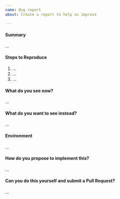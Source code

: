 ```yaml
---
name: Bug report
about: Create a report to help us improve

---
```

<!--
Thanks for submitting a bug report. Please fill the template below,
otherwise we will not be able to process this bug report.
-->

#### Summary
<!-- Summarize the problem in a few sentences: -->

...

#### Steps to Reproduce
<!-- How can we reproduce the problem? -->

1. ...
2. ...
3. ...

<!-- Please upload relevant configuration (as .txt). -->

#### What do you see now?
<!-- Please paste terminal output, upload logs (as .txt) or upload screenshots. -->

...

#### What do you want to see instead?
<!-- Please add some examples or mock-ups if applicable. -->

...

#### Environment
<!-- Your environment: OS/Browser/Gateway/Device/...? Versions? -->

...

#### How do you propose to implement this?
<!-- Please think about how this could be fixed. -->

...

#### Can you do this yourself and submit a Pull Request?
<!-- You can also @mention experts if you need help with this. -->

...

